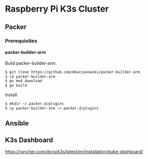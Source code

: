 # Raspberry Pi K3s Cluster

## Packer

### Prerequisites

#### packer-builder-arm

Build packer-builder-arm:

```bash
$ git clone https://github.com/mkaczanowski/packer-builder-arm
$ cd packer-builder-arm
$ go mod download
$ go build
```

Install:

```bash
$ mkdir ~/.packer.d/plugins
$ cp packer-builder-arm ~/.packer.d/plugins
```

## Ansible

## K3s Dashboard

https://rancher.com/docs/k3s/latest/en/installation/kube-dashboard/